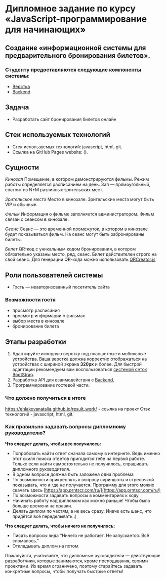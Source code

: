 # Дипломное задание по курсу «JavaScript-программирование для начинающих»

## Создание «информационной системы для предварительного бронирования билетов».

### Студенту предоставляются следующие компоненты системы:

- [Верстка](./sources/layout.zip)
- [Backend](./md/backend.md)

## Задача

- Разработать сайт бронирования билетов онлайн

## Стек используемых технологий

- Стек используемых технологий: javascript, html, git.
- Ссылка на GitHub Pages website: ().

## Сущности

_Кинозал_ Помещение, в котором демонстрируются фильмы. Режим работы определяется расписанием на день. Зал — прямоугольный, состоит из N\*M различных зрительских мест.

_Зрительское место_ Место в кинозале. Зрительские места могут быть VIP и обычные.

_Фильм_ Информация о фильме заполняется администратором. Фильм связан с сеансом в кинозале.

_Сеанс_ Сеанс — это временной промежуток, в котором в кинозале будет показываться фильм. На сеанс могут быть забронированы билеты.

_Билет_ QR-код c уникальным кодом бронирования, в котором обязательно указаны место, ряд, сеанс. Билет действителен строго на свой сеанс. Для генерации QR-кода можно использовать [QRCreator.js](https://github.com/slesareva-gala/QR-Code)

## Роли пользователей системы

- Гость — неавторизованный посетитель сайта

### Возможности гостя

- просмотр расписания
- просмотр информации о фильмах
- выбор места в кинозале
- бронирование билета

## Этапы разработки

1.  Адаптируйте исходную верстку под планшетные и мобильные устройства.
    Ваша верстка должна корректно отображаться на устройствах с шириной экрана **320px** и более.
    Для быстрой адаптации рекомендуем вам воспользоваться [системой сеток BootStrap](https://getbootstrap.su/docs/5.0/layout/grid/).
2.  Разработка API для взаимодействия с [Backend.](./md/backend.md)
3.  Программирование гостевой части.

### Что должно получиться в итоге

https://ehlakovanatalia.github.io/result_work/ - ссылка на проект
Стэк технологий - javascript, html, git.

### Как правильно задавать вопросы дипломному руководителю?

**Что следует делать, чтобы все получилось:**

- Попробовать найти ответ сначала самому в интернете. Ведь именно этот скилл поиска ответов пригодится тебе на первой работе. Только если найти самостоятельно не получилось, спрашивать дипломного руководителя.
- В одном вопросе должна быть заложена одна проблема
- По возможности прикреплять к вопросу скриншоты и стрелочкой показывать, что и где не получается. Программу для этого можно скачать здесь [https://app.prntscr.com/ru/](https://app.prntscr.com/ru/)
- По возможности задавать вопросы в комментариях к коду
- Начинать работу над дипломом как можно раньше! Чтобы было больше времени на правки.
- Делать диплом по частям, а не весь сразу. Иначе есть шанс, что придётся всё переделывать :)

**Что следует делать, чтобы ничего не получилось:**

- Писать вопросы вида “Ничего не работает. Не запускается. Всё сломалось.”
- Откладывать диплом на потом.

Пожалуйста, учитывайте, что дипломные руководители — действующие разработчики, которые занимаются, кроме преподавания, своими проектами. Их время ограничено, поэтому старайтесь задавать конкретные вопросы, чтобы получать быстрые ответы!
